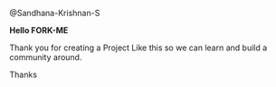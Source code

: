 @Sandhana-Krishnan-S

**Hello FORK-ME**

Thank you for creating a Project Like this so we can learn and build a community around.

Thanks